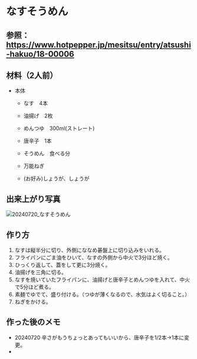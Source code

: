 # なすそうめん

## 参照：https://www.hotpepper.jp/mesitsu/entry/atsushi-hakuo/18-00006



## 材料（2人前）

- 本体

  - なす　4本

  - 油揚げ　2枚

  - めんつゆ　300ml(ストレート)

  - 唐辛子　1本

  - そうめん　食べる分

  - 万能ねぎ

  - (お好み)しょうが、しょうが



## 出来上がり写真

![20240720_なすそうめん](https://github.com/taiaki48/008_recipes/pic/20240720_なすそうめん.png)


## 作り方

1. なすは縦半分に切り、外側にななめ碁盤上に切り込みをいれる。
2. フライパンにごま油をひいて、なすの外側から中火で3分ほど焼く。
3. ひっくり返して、蓋をして更に3分焼く。
4. 油揚げを三角に切る。
5. なすを焼いていたフライパンに、油揚げと唐辛子とめんつゆを入れて、中火で5分ほど煮る。
6. 素麺でゆでて、盛り付ける。（つゆが薄くなるので、水気はよく切ること。）
7. ねぎをかける。



## 作った後のメモ

- 20240720 辛さがもうちょっとあってもいいから、唐辛子を1/2本→1本に変更。
- 
